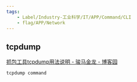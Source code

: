 ```yaml
---
tags:
    - Label/Industry-工业科学/IT/APP/Command/CLI
    - flag/APP/Network
---
```


## tcpdump

[抓包工具tcpdump用法说明 - 骏马金龙 - 博客园](https://www.cnblogs.com/f-ck-need-u/p/7064286.html)

```bash
tcpdump command


```